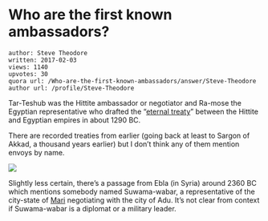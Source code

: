 # Who are the first known ambassadors?

	author: Steve Theodore
	written: 2017-02-03
	views: 1140
	upvotes: 30
	quora url: /Who-are-the-first-known-ambassadors/answer/Steve-Theodore
	author url: /profile/Steve-Theodore


Tar-Teshub was the Hittite ambassador or negotiator and Ra-mose the Egyptian representative who drafted the “[eternal treaty](https://pantherfile.uwm.edu/prec/www/course/egypt/274RH/Texts/HittiteEgyptianTreaty.htm)” between the Hittite and Egyptian empires in about 1290 BC.

There are recorded treaties from earlier (going back at least to Sargon of Akkad, a thousand years earlier) but I don’t think any of them mention envoys by name.

![](https://qph.fs.quoracdn.net/main-qimg-eebb4547f99d0558f9f4f0510ca69ee1-c)

Slightly less certain, there’s a passage from Ebla (in Syria) around 2360 BC which mentions somebody named Suwama-wabar, a representative of the city-state of [Mari](https://en.wikipedia.org/wiki/Mari,_Syria) negotiating with the city of Adu. It’s not clear from context if Suwama-wabar is a diplomat or a military leader.

